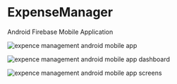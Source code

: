 # ExpenseManager
Android Firebase Mobile Application

![expence management android mobile app](https://user-images.githubusercontent.com/59603716/127455650-d319a43e-dd33-41cf-a6fc-65c958eb85d6.png)


![expence management android mobile app dashboard](https://user-images.githubusercontent.com/59603716/127455685-9130b2b5-7b54-4ca9-a2b4-e1340fe7d080.png)


![expence management android mobile app screens](https://user-images.githubusercontent.com/59603716/127455751-1e5d33e0-f17b-4014-a1a2-79ff91b314bd.png)
